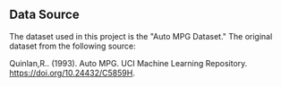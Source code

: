 ## Data Source

The dataset used in this project is the "Auto MPG Dataset." The original dataset from the following source:

Quinlan,R.. (1993). Auto MPG. UCI Machine Learning Repository. https://doi.org/10.24432/C5859H.

